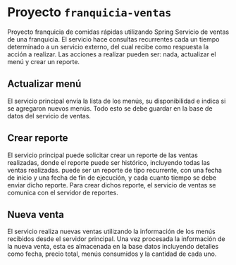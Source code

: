 # Proyecto `franquicia-ventas`
Proyecto franquicia de comidas rápidas utilizando Spring
Servicio de ventas de una franquicia. El servicio hace consultas recurrentes cada un tiempo determinado a un servicio externo, del cual recibe como respuesta la acción a realizar.
Las acciones a realizar pueden ser: nada, actualizar el menú y crear un reporte.

## Actualizar menú
El servicio principal envía la lista de los menús, su disponibilidad e indica si se agregaron nuevos menús. Todo esto se debe guardar en la base de datos del servicio de ventas.
## Crear reporte
El servicio principal puede solicitar crear un reporte de las ventas realizadas, donde el reporte puede ser histórico, incluyendo todas las ventas realizadas. puede ser un reporte de tipo recurrente, con una fecha de inicio y una fecha de fin de ejecución, y cada cuanto tiempo se debe enviar dicho reporte.
Para crear dichos reporte, el servicio de ventas se comunica con el servidor de reportes.

## Nueva venta
El servicio realiza nuevas ventas utilizando la información de los menús recibidos desde el servidor principal. Una vez procesada la información de la nueva venta, esta es almacenada en la base datos incluyendo detalles como fecha, precio total, menús consumidos y la cantidad de cada uno.
